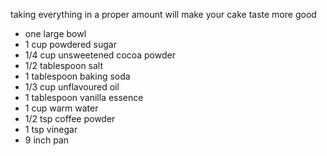  taking everything in a proper amount will make your cake taste more good 
 - one large bowl
- 1 cup powdered sugar
- 1/4 cup unsweetened cocoa powder
- 1/2 tablespoon salt
- 1 tablespoon baking soda
- 1/3 cup unflavoured oil
-  1 tablespoon vanilla essence
-   1 cup warm water
-  1/2 tsp coffee powder
- 1 tsp vinegar
 - 9 inch pan